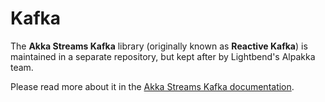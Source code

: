# Kafka

The **Akka Streams Kafka** library (originally known as **Reactive Kafka**) is maintained in a separate repository, but kept after by Lightbend's Alpakka team.

Please read more about it in the [Akka Streams Kafka documentation](https://doc.akka.io/docs/akka-stream-kafka/current/).